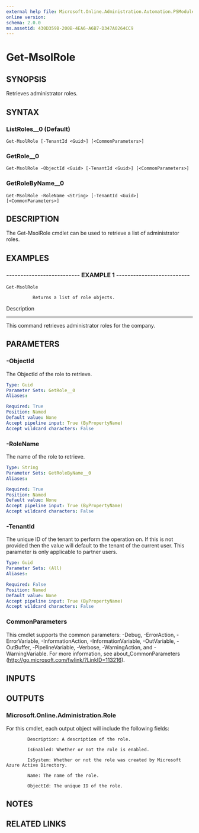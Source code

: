 ```yaml
---
external help file: Microsoft.Online.Administration.Automation.PSModule.dll-Help.xml
online version: 
schema: 2.0.0
ms.assetid: 430D359B-200B-4EA6-A6B7-D347A0264CC9
---
```


# Get-MsolRole

## SYNOPSIS
Retrieves administrator roles.

## SYNTAX

### ListRoles__0 (Default)
```
Get-MsolRole [-TenantId <Guid>] [<CommonParameters>]
```

### GetRole__0
```
Get-MsolRole -ObjectId <Guid> [-TenantId <Guid>] [<CommonParameters>]
```

### GetRoleByName__0
```
Get-MsolRole -RoleName <String> [-TenantId <Guid>] [<CommonParameters>]
```

## DESCRIPTION
The Get-MsolRole cmdlet can be used to retrieve a list of administrator roles.

## EXAMPLES

### -------------------------- EXAMPLE 1 --------------------------
```
Get-MsolRole

          Returns a list of role objects.
```

Description

-----------

This command retrieves administrator roles for the company.

## PARAMETERS

### -ObjectId
The ObjectId of the role to retrieve.

```yaml
Type: Guid
Parameter Sets: GetRole__0
Aliases: 

Required: True
Position: Named
Default value: None
Accept pipeline input: True (ByPropertyName)
Accept wildcard characters: False
```

### -RoleName
The name of the role to retrieve.

```yaml
Type: String
Parameter Sets: GetRoleByName__0
Aliases: 

Required: True
Position: Named
Default value: None
Accept pipeline input: True (ByPropertyName)
Accept wildcard characters: False
```

### -TenantId
The unique ID of the tenant to perform the operation on.
If this is not provided then the value will default to the tenant of the current user.
This parameter is only applicable to partner users.

```yaml
Type: Guid
Parameter Sets: (All)
Aliases: 

Required: False
Position: Named
Default value: None
Accept pipeline input: True (ByPropertyName)
Accept wildcard characters: False
```

### CommonParameters
This cmdlet supports the common parameters: -Debug, -ErrorAction, -ErrorVariable, -InformationAction, -InformationVariable, -OutVariable, -OutBuffer, -PipelineVariable, -Verbose, -WarningAction, and -WarningVariable. For more information, see about_CommonParameters (http://go.microsoft.com/fwlink/?LinkID=113216).

## INPUTS

## OUTPUTS

### Microsoft.Online.Administration.Role
For this cmdlet, each output object will include the following fields:

            Description: A description of the role.

            IsEnabled: Whether or not the role is enabled.

            IsSystem: Whether or not the role was created by Microsoft Azure Active Directory.

            Name: The name of the role.

            ObjectId: The unique ID of the role.

## NOTES

## RELATED LINKS


